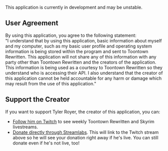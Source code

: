 This application is currently in development and may be unstable.   
   
## User Agreement   
By using this application, you agree to the following statement:   
"I understand that by using this application, basic information about 
myself and my computer, such as my basic user profile and operating 
system information is being stored within the program and sent to 
Toontown Rewritten.  This application will not share any of this information 
with any party other than Toontown Rewritten and the creators of the 
application.  This information is being used as a courtesy to Toontown 
Rewritten so they understand who is accessing their API.  I also understand that
the creator of this application cannot be held accountable for any harm or damage
which may result from the use of this application."   
   
## Support the Creator   
If you want to support Tyler Royer, the creator of this application, you can:   
* [Follow him on Twitch](https://twitch.tv/hades948) to see weekly Toontown 
Rewritten and Skyrim livestreams.   
* [Donate directly through Streamlabs](https://streamlabs.com/hades948).  This 
will link to the Twitch stream above so he will see your donation right away 
if he's live.  You can still donate even if he's not live, too!